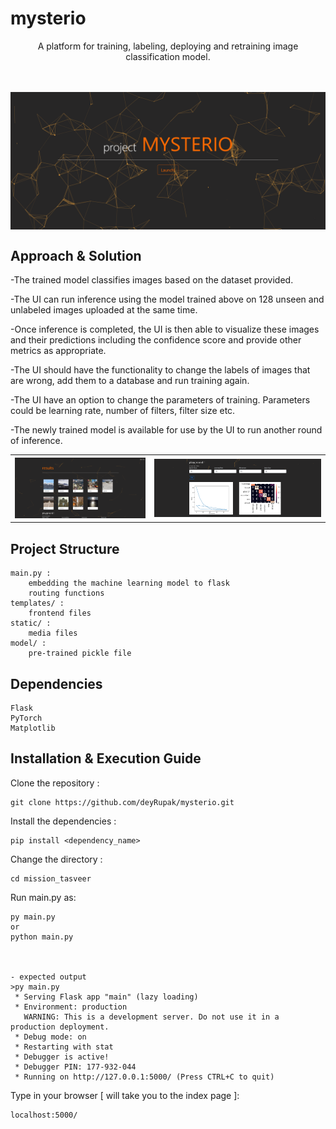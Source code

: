 # mysterio

<p align="center">
A platform for training, labeling, deploying and retraining image classification model.

<br></br>
<img src="./static/main.png" align="center">
</p>



## Approach & Solution
-The trained model classifies images based on the dataset provided. 

-The UI can run inference using the model trained above on 128 unseen and unlabeled images uploaded at the same time.

-Once inference is completed, the UI is then able to visualize these images and their predictions including the confidence score and provide other metrics as appropriate.

-The UI should have the functionality to change the labels of images that are wrong, add them to a database and run training again.

-The UI have an option to change the parameters of training. Parameters could be learning rate, number of filters, filter size etc. 

-The newly trained model is available for use by the UI to run another round of inference.

<table align="center">
   <tr>
      <th><img src="./static/one.png" width="400px" ></th>
      <th><img src="./static/two.png" width="510px" ></th>
   </tr>
</table>

	
## Project Structure

    main.py :
        embedding the machine learning model to flask
        routing functions
    templates/ :
        frontend files
    static/ :
        media files
    model/ :
        pre-trained pickle file

## Dependencies

    Flask
    PyTorch
    Matplotlib

## Installation & Execution Guide

Clone the repository :
```
git clone https://github.com/deyRupak/mysterio.git
```
Install the dependencies :
```
pip install <dependency_name>
```
Change the directory :
```
cd mission_tasveer
```
Run main.py as:
```
py main.py
or
python main.py



- expected output
>py main.py
 * Serving Flask app "main" (lazy loading)
 * Environment: production
   WARNING: This is a development server. Do not use it in a production deployment.
 * Debug mode: on
 * Restarting with stat
 * Debugger is active!
 * Debugger PIN: 177-932-044
 * Running on http://127.0.0.1:5000/ (Press CTRL+C to quit)
```
Type in your browser [ will take you to the index page ]:
```
localhost:5000/
```
